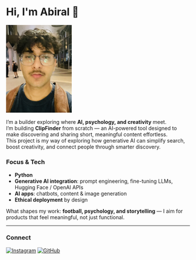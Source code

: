 <!-- Profile Image -->



# Hi, I'm Abiral 👋
<p align="left">
  <a href="https://github.com/abiralpokhrel-learns">
    <img src="https://github.com/abiralpokhrel-learns/abiralpokhrel-learns/blob/main/IMG_2982%20(1).jpg?raw=true" 
         alt="Abiral Pokhrel" width="180">
           </a>
</p>

I’m a builder exploring where **AI, psychology, and creativity** meet.  
I’m building **ClipFinder** from scratch — an AI-powered tool designed to make discovering and sharing short, meaningful content effortless.  
This project is my way of exploring how generative AI can simplify search, boost creativity, and connect people through smarter discovery.

### Focus & Tech
- **Python**
- **Generative AI integration**: prompt engineering, fine-tuning LLMs, Hugging Face / OpenAI APIs  
- **AI apps**: chatbots, content & image generation  
- **Ethical deployment** by design

What shapes my work: **football, psychology, and storytelling** — I aim for products that feel meaningful, not just functional.

---

### Connect
[![Instagram](https://img.shields.io/badge/Instagram-%23E4405F.svg?&logo=instagram&logoColor=white)](https://www.instagram.com/abhiralpokharel/)
[![GitHub](https://img.shields.io/badge/GitHub-%23121011.svg?&logo=github&logoColor=white)](https://github.com/abiralpokhrel-learns)
